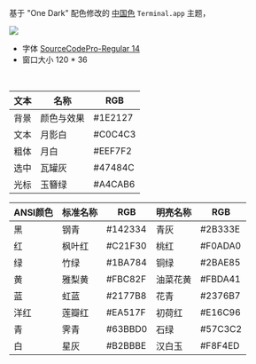
基于 "One Dark" 配色修改的 [中国色](http://zhongguose.com) `Terminal.app` 主题，

![](https://github.com/ykqmain/Config/tree/master/Terminal/Terminal.png)

* 字体 [SourceCodePro-Regular 14](https://github.com/adobe-fonts/source-code-pro)
* 窗口大小 120 * 36

<br>

| 文本  |    名称   |    RGB   |
| ----  |   ----   |   ----   |
| 背景  | 颜色与效果 |  #1E2127 |
| 文本  |   月影白   | #C0C4C3 |
| 粗体  |   月白     | #EEF7F2 |
| 选中  |   瓦罐灰   | #47484C |
| 光标  |   玉簪绿   | #A4CAB6 |


| ANSI颜色 | 标准名称 |   RGB   | 明亮名称  |   RGB    |
|  ----   |  ----   |   ----   |  ----    |   ----   |
|   黑    |   钢青   | #142334  |  青灰    | #2B333E  |
|   红    |   枫叶红 | #C21F30  |  桃红    | #F0ADA0  |
|   绿    |   竹绿   | #1BA784  |  铜绿    | #2BAE85  |
|   黄    |   雅梨黄 | #FBC82F  |  油菜花黄 | #FBDA41  |
|   蓝    |   虹蓝   | #2177B8  |  花青    | #2376B7  |
|   洋红  |   莲瓣红 | #EA517F  |  初荷红  |  #E16C96 |
|   青    |   霁青   | #63BBD0  |  石绿    | #57C3C2  |
|   白    |   星灰   | #B2BBBE  |  汉白玉  |  #F8F4ED |

<br>

